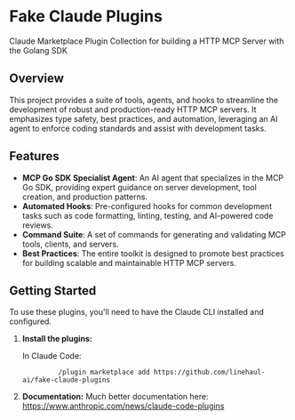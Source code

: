 # Fake Claude Plugins

Claude Marketplace Plugin Collection for building a HTTP MCP Server with the Golang SDK

## Overview

This project provides a suite of tools, agents, and hooks to streamline the development of robust and production-ready HTTP MCP servers. It emphasizes type safety, best practices, and automation, leveraging an AI agent to enforce coding standards and assist with development tasks.

## Features

- **MCP Go SDK Specialist Agent**: An AI agent that specializes in the MCP Go SDK, providing expert guidance on server development, tool creation, and production patterns.
- **Automated Hooks**: Pre-configured hooks for common development tasks such as code formatting, linting, testing, and AI-powered code reviews.
- **Command Suite**: A set of commands for generating and validating MCP tools, clients, and servers.
- **Best Practices**: The entire toolkit is designed to promote best practices for building scalable and maintainable HTTP MCP servers.

## Getting Started

To use these plugins, you'll need to have the Claude CLI installed and configured.

1. **Install the plugins:**
   
   In Claude Code:
   ```
            /plugin marketplace add https://github.com/linehaul-ai/fake-claude-plugins
   ```

2. **Documentation:**
   Much better documentation here: https://www.anthropic.com/news/claude-code-plugins
